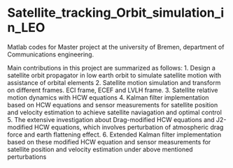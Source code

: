 # Satellite_tracking_Orbit_simulation_in_LEO
Matlab codes for Master project at the university of Bremen, department of Communications engineering. 

Main contributions in this project are summarized as follows:
           1. Design a satellite orbit propagator in low earth orbit to simulate satellite motion with assistance of orbital elements
           2. Satellite motion simulation and transform on different frames. ECI frame, ECEF and LVLH frame.
           3. Satellite relative motion dynamics with HCW equations
           4. Kalman filter implementation based on HCW equations and sensor measurements for satellite position and velocity estimation to achieve satellite naviagation and optimal control
           5. The extensive investigation about Drag-modified HCW equations and J2-modified HCW equations, which involves perturbation of atmospheric drag force and earth flattening effect.
           6. Extended Kalman filter implementation based on these modified HCW equation and sensor measurements for satellite position and velocity estimation  under above mentioned perturbations
